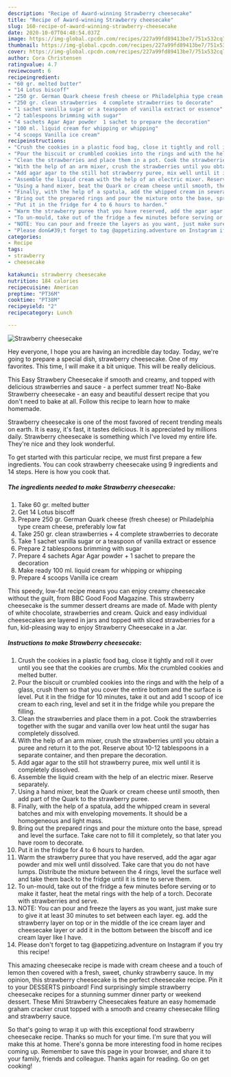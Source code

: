 ```yaml
---
description: "Recipe of Award-winning Strawberry cheesecake"
title: "Recipe of Award-winning Strawberry cheesecake"
slug: 160-recipe-of-award-winning-strawberry-cheesecake
date: 2020-10-07T04:48:54.037Z
image: https://img-global.cpcdn.com/recipes/227a99fd89413be7/751x532cq70/strawberry-cheesecake-recipe-main-photo.jpg
thumbnail: https://img-global.cpcdn.com/recipes/227a99fd89413be7/751x532cq70/strawberry-cheesecake-recipe-main-photo.jpg
cover: https://img-global.cpcdn.com/recipes/227a99fd89413be7/751x532cq70/strawberry-cheesecake-recipe-main-photo.jpg
author: Cora Christensen
ratingvalue: 4.7
reviewcount: 6
recipeingredient:
- "60 gr. melted butter"
- "14 Lotus biscoff"
- "250 gr. German Quark cheese fresh cheese or Philadelphia type cream cheese preferably low fat"
- "250 gr. clean strawberries  4 complete strawberries to decorate"
- "1 sachet vanilla sugar or a teaspoon of vanilla extract or essence"
- "2 tablespoons brimming with sugar"
- "4 sachets Agar Agar powder  1 sachet to prepare the decoration"
- "100 ml. liquid cream for whipping or whipping"
- "4 scoops Vanilla ice cream"
recipeinstructions:
- "Crush the cookies in a plastic food bag, close it tightly and roll it over until you see that the cookies are crumbs. Mix the crumbled cookies and melted butter."
- "Pour the biscuit or crumbled cookies into the rings and with the help of a glass, crush them so that you cover the entire bottom and the surface is level. Put it in the fridge for 10 minutes, take it out and add 1 scoop of ice cream to each ring, level and set it in the fridge while you prepare the filling."
- "Clean the strawberries and place them in a pot. Cook the strawberries together with the sugar and vanilla over low heat until the sugar has completely dissolved."
- "With the help of an arm mixer, crush the strawberries until you obtain a puree and return it to the pot. Reserve about 10-12 tablespoons in a separate container, and then prepare the decoration."
- "Add agar agar to the still hot strawberry puree, mix well until it is completely dissolved."
- "Assemble the liquid cream with the help of an electric mixer. Reserve separately."
- "Using a hand mixer, beat the Quark or cream cheese until smooth, then add part of the Quark to the strawberry puree."
- "Finally, with the help of a spatula, add the whipped cream in several batches and mix with enveloping movements. It should be a homogeneous and light mass."
- "Bring out the prepared rings and pour the mixture onto the base, spread and level the surface. Take care not to fill it completely, so that later you have room to decorate."
- "Put it in the fridge for 4 to 6 hours to harden."
- "Warm the strawberry puree that you have reserved, add the agar agar powder and mix well until dissolved. Take care that you do not have lumps. Distribute the mixture between the 4 rings, level the surface well and take them back to the fridge until it is time to serve them."
- "To un-mould, take out of the fridge a few minutes before serving or to make it faster, heat the metal rings with the help of a torch. Decorate with strawberries and serve."
- "NOTE: You can pour and freeze the layers as you want, just make sure to give it at least 30 minutes to set between each layer. eg. add the strawberry layer on top or in the middle of the ice cream layer and cheesecake layer or add it in the bottom between the biscoff and ice cream layer like I have."
- "Please don&#39;t forget to tag @appetizing.adventure on Instagram if you try this recipe!"
categories:
- Recipe
tags:
- strawberry
- cheesecake

katakunci: strawberry cheesecake 
nutrition: 184 calories
recipecuisine: American
preptime: "PT36M"
cooktime: "PT38M"
recipeyield: "2"
recipecategory: Lunch

---
```



![Strawberry cheesecake](https://img-global.cpcdn.com/recipes/227a99fd89413be7/751x532cq70/strawberry-cheesecake-recipe-main-photo.jpg)

Hey everyone, I hope you are having an incredible day today. Today, we're going to prepare a special dish, strawberry cheesecake. One of my favorites. This time, I will make it a bit unique. This will be really delicious.

This Easy Strawbery Cheesecake if smooth and creamy, and topped with delicious strawberries and sauce - a perfect summer treat! No-Bake Strawberry cheesecake - an easy and beautiful dessert recipe that you don&#39;t need to bake at all. Follow this recipe to learn how to make homemade.

Strawberry cheesecake is one of the most favored of recent trending meals on earth. It is easy, it's fast, it tastes delicious. It is appreciated by millions daily. Strawberry cheesecake is something which I've loved my entire life. They're nice and they look wonderful.


To get started with this particular recipe, we must first prepare a few ingredients. You can cook strawberry cheesecake using 9 ingredients and 14 steps. Here is how you cook that.

<!--inarticleads1-->

##### The ingredients needed to make Strawberry cheesecake:

1. Take 60 gr. melted butter
1. Get 14 Lotus biscoff
1. Prepare 250 gr. German Quark cheese (fresh cheese) or Philadelphia type cream cheese, preferably low fat
1. Take 250 gr. clean strawberries + 4 complete strawberries to decorate
1. Take 1 sachet vanilla sugar or a teaspoon of vanilla extract or essence
1. Prepare 2 tablespoons brimming with sugar
1. Prepare 4 sachets Agar Agar powder + 1 sachet to prepare the decoration
1. Make ready 100 ml. liquid cream for whipping or whipping
1. Prepare 4 scoops Vanilla ice cream


This speedy, low-fat recipe means you can enjoy creamy cheesecake without the guilt, from BBC Good Food Magazine. This strawberry cheesecake is the summer dessert dreams are made of. Made with plenty of white chocolate, strawberries and cream. Quick and easy individual cheesecakes are layered in jars and topped with sliced strawberries for a fun, kid-pleasing way to enjoy Strawberry Cheesecake in a Jar. 

<!--inarticleads2-->

##### Instructions to make Strawberry cheesecake:

1. Crush the cookies in a plastic food bag, close it tightly and roll it over until you see that the cookies are crumbs. Mix the crumbled cookies and melted butter.
1. Pour the biscuit or crumbled cookies into the rings and with the help of a glass, crush them so that you cover the entire bottom and the surface is level. Put it in the fridge for 10 minutes, take it out and add 1 scoop of ice cream to each ring, level and set it in the fridge while you prepare the filling.
1. Clean the strawberries and place them in a pot. Cook the strawberries together with the sugar and vanilla over low heat until the sugar has completely dissolved.
1. With the help of an arm mixer, crush the strawberries until you obtain a puree and return it to the pot. Reserve about 10-12 tablespoons in a separate container, and then prepare the decoration.
1. Add agar agar to the still hot strawberry puree, mix well until it is completely dissolved.
1. Assemble the liquid cream with the help of an electric mixer. Reserve separately.
1. Using a hand mixer, beat the Quark or cream cheese until smooth, then add part of the Quark to the strawberry puree.
1. Finally, with the help of a spatula, add the whipped cream in several batches and mix with enveloping movements. It should be a homogeneous and light mass.
1. Bring out the prepared rings and pour the mixture onto the base, spread and level the surface. Take care not to fill it completely, so that later you have room to decorate.
1. Put it in the fridge for 4 to 6 hours to harden.
1. Warm the strawberry puree that you have reserved, add the agar agar powder and mix well until dissolved. Take care that you do not have lumps. Distribute the mixture between the 4 rings, level the surface well and take them back to the fridge until it is time to serve them.
1. To un-mould, take out of the fridge a few minutes before serving or to make it faster, heat the metal rings with the help of a torch. Decorate with strawberries and serve.
1. NOTE: You can pour and freeze the layers as you want, just make sure to give it at least 30 minutes to set between each layer. eg. add the strawberry layer on top or in the middle of the ice cream layer and cheesecake layer or add it in the bottom between the biscoff and ice cream layer like I have.
1. Please don&#39;t forget to tag @appetizing.adventure on Instagram if you try this recipe!


This amazing cheesecake recipe is made with cream cheese and a touch of lemon then covered with a fresh, sweet, chunky strawberry sauce. In my opinion, this strawberry cheesecake is the perfect cheesecake recipe. Pin it to your DESSERTS pinboard! Find surprisingly simple strawberry cheesecake recipes for a stunning summer dinner party or weekend dessert. These Mini Strawberry Cheesecakes feature an easy homemade graham cracker crust topped with a smooth and creamy cheesecake filling and strawberry sauce. 

So that's going to wrap it up with this exceptional food strawberry cheesecake recipe. Thanks so much for your time. I'm sure that you will make this at home. There's gonna be more interesting food in home recipes coming up. Remember to save this page in your browser, and share it to your family, friends and colleague. Thanks again for reading. Go on get cooking!
